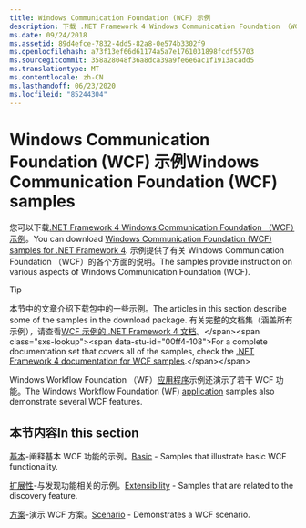 ```yaml
---
title: Windows Communication Foundation (WCF) 示例
description: 下载 .NET Framework 4 Windows Communication Foundation （WCF）示例。 这些示例提供有关 WCF 各个方面的说明。
ms.date: 09/24/2018
ms.assetid: 89d4efce-7832-4dd5-82a8-0e574b3302f9
ms.openlocfilehash: a73f13ef66d61174a5a7e1761031898fcdf55703
ms.sourcegitcommit: 358a28048f36a8dca39a9fe6e6ac1f1913acadd5
ms.translationtype: MT
ms.contentlocale: zh-CN
ms.lasthandoff: 06/23/2020
ms.locfileid: "85244304"
---
```

# <a name="windows-communication-foundation-wcf-samples"></a><span data-ttu-id="00ff4-104">Windows Communication Foundation (WCF) 示例</span><span class="sxs-lookup"><span data-stu-id="00ff4-104">Windows Communication Foundation (WCF) samples</span></span>

<span data-ttu-id="00ff4-105">您可以下载[.NET Framework 4 Windows Communication Foundation （WCF）示例](https://www.microsoft.com/download/details.aspx?id=21459)。</span><span class="sxs-lookup"><span data-stu-id="00ff4-105">You can download [Windows Communication Foundation (WCF) samples for .NET Framework 4](https://www.microsoft.com/download/details.aspx?id=21459).</span></span> <span data-ttu-id="00ff4-106">示例提供了有关 Windows Communication Foundation （WCF）的各个方面的说明。</span><span class="sxs-lookup"><span data-stu-id="00ff4-106">The samples provide instruction on various aspects of Windows Communication Foundation (WCF).</span></span>
  
> [!TIP]
> <span data-ttu-id="00ff4-107">本节中的文章介绍下载包中的一些示例。</span><span class="sxs-lookup"><span data-stu-id="00ff4-107">The articles in this section describe some of the samples in the download package.</span></span> <span data-ttu-id="00ff4-108">有关完整的文档集（涵盖所有示例），请查看[WCF 示例的 .NET Framework 4 文档](https://docs.microsoft.com/previous-versions/dotnet/netframework-4.0/dd483346(v%3dvs.100))。</span><span class="sxs-lookup"><span data-stu-id="00ff4-108">For a complete documentation set that covers all of the samples, check the [.NET Framework 4 documentation for WCF samples](https://docs.microsoft.com/previous-versions/dotnet/netframework-4.0/dd483346(v%3dvs.100)).</span></span>

<span data-ttu-id="00ff4-109">Windows Workflow Foundation （WF）[应用程序](../../windows-workflow-foundation/samples/application.md)示例还演示了若干 WCF 功能。</span><span class="sxs-lookup"><span data-stu-id="00ff4-109">The Windows Workflow Foundation (WF) [application](../../windows-workflow-foundation/samples/application.md) samples also demonstrate several WCF features.</span></span>
  
## <a name="in-this-section"></a><span data-ttu-id="00ff4-110">本节内容</span><span class="sxs-lookup"><span data-stu-id="00ff4-110">In this section</span></span>  

<span data-ttu-id="00ff4-111">[基本](basic.md)-阐释基本 WCF 功能的示例。</span><span class="sxs-lookup"><span data-stu-id="00ff4-111">[Basic](basic.md) - Samples that illustrate basic WCF functionality.</span></span>  

<span data-ttu-id="00ff4-112">[扩展性](extensibility.md)-与发现功能相关的示例。</span><span class="sxs-lookup"><span data-stu-id="00ff4-112">[Extensibility](extensibility.md) - Samples that are related to the discovery feature.</span></span>  

<span data-ttu-id="00ff4-113">[方案](scenario.md)-演示 WCF 方案。</span><span class="sxs-lookup"><span data-stu-id="00ff4-113">[Scenario](scenario.md) - Demonstrates a WCF scenario.</span></span>
